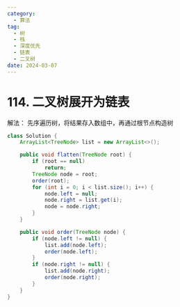 ```yaml
---
category: 
  - 算法
tag: 
  - 树
  - 栈
  - 深度优先
  - 链表
  - 二叉树
date: 2024-03-07
---
```


# 114. 二叉树展开为链表

<Badge text="中等" type="warning" vertical="middle" />

解法：
先序遍历树，将结果存入数组中，再通过根节点构造树

```java
class Solution {
    ArrayList<TreeNode> list = new ArrayList<>();

	public void flatten(TreeNode root) {
		if (root == null)
			return;
		TreeNode node = root;
		order(root);
		for (int i = 0; i < list.size(); i++) {
			node.left = null;
			node.right = list.get(i);
			node = node.right;
		}
	}

	public void order(TreeNode node) {
		if (node.left != null) {
			list.add(node.left);
			order(node.left);
		}
		if (node.right != null) {
			list.add(node.right);
			order(node.right);
		}
	}
}
```

